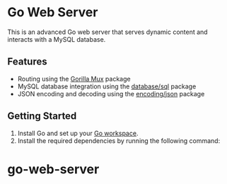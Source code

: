 # Go Web Server

This is an advanced Go web server that serves dynamic content and interacts with a MySQL database.

## Features

- Routing using the [Gorilla Mux](https://github.com/gorilla/mux) package
- MySQL database integration using the [database/sql](https://golang.org/pkg/database/sql/) package
- JSON encoding and decoding using the [encoding/json](https://golang.org/pkg/encoding/json/) package

## Getting Started

1. Install Go and set up your [Go workspace](https://golang.org/doc/code.html#Workspaces).
2. Install the required dependencies by running the following command:
# go-web-server
